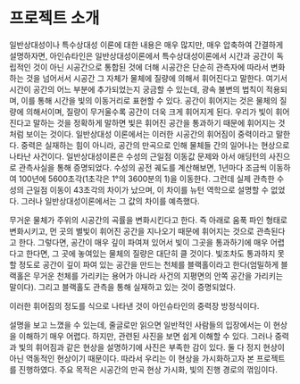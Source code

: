 # 프로젝트 소개

일반상대성이나 특수상대성 이론에 대한 내용은 매우 많지만, 매우 압축하여 간결하게 설명하자면, 아인슈타인은 일반상대성이론에서 특수상대성이론에서 시간과 공간이 독립적인 것이 아닌 시공간으로 통합된 것에 더해 시공간은 단순히 관측자에 따라서 변화하는 것을 넘어서서 시공간 그 자체가 물체에 질량에 의해서 휘어진다고 말한다. 여기서 시간이 공간의 어느 부분에 추가되었는지 궁금할 수 있는데, 광속 불변의 법칙이 적용되며, 이를 통해 시간을 빛의 이동거리로 표현할 수 있다. 
공간이 휘어지는 것은 물체의 질량에 의해서이며, 질량이 무거울수록 공간이 더욱 크게 휘어지게 된다. 우리가 빛이 휘어진다고 말하는 것을 정확하게 말하면 빛은 휘어진 공간을 통과하기 때문에 휘어지는 것처럼 보이는 것이다.
일반상대성 이론에서는 이러한 시공간의 휘어짐이 중력이라고 말한다. 중력은 실재하는 힘이 아니라, 공간의 만곡으로 인해 물체들 간의 일어나는 현상으로 나타난 사건이다. 
일반상대성이론은 수성의 근일점 이동값 문제와 아서 애딩턴의 사진으로 관측사실을 통해 증명되었다. 수성의 공전 궤도를 계산해보면, 1년마다 조금씩 이동하여 100년에 5600초각(1초각은 1°의 3600분의 1)을 이동한다. 그런데 실제 관측한 수성의 근일점 이동이 43초각의 차이가 났으며, 이 차이를 뉴턴 역학으로 설명할 수 없었다. 그러나 일반상대성이론에서는 그 값의 차이를 예측했다.

무거운 물체가 주위의 시공간의 곡률을 변화시킨다고 한다. 즉 아래로 움푹 파인 형태로 변화시키고, 먼 곳의 별빛이 휘어진 공간을 지나오기 때문에 휘어지는 것으로 관측된다고 한다. 그렇다면, 공간이 매우 깊이 파여져 있어서 빛이 그곳을 통과하기에 매우 어렵다고 한다면, 그 곳에 놓여있는 물체의 질량은 대단히 클 것이다. 빛조차도 통과하지 못할 정도로 공간이 깊이 파여 있는 공간을 만드는 천체를 블랙홀이라고 한다(엄밀하게 블랙홀은 무거운 천체를 가리키는 용어가 아니라 사건의 지평면의 안쪽 공간을 가리키는 말이다). 그리고 블랙홀도 관측을 통해 실재하고 있는 것이 증명되었다.

이러한 휘어짐의 정도를 식으로 나타낸 것이 아인슈타인의 중력장 방정식이다.

설명을 보고 느꼈을 수 있는데, 줄글로만 읽으면 일반적인 사람들의 입장에서는 이 현상을 이해하기 매우 어렵다. 하지만, 관련된 사진을 보면 쉽게 이해할 수 있다. 그러나 중력과 빛의 휘어짐과 같은 현상을 설명하기에 사진은 부족한 감이 있다. 둘 다 정지 현상이 아닌 역동적인 현상이기 때문이다. 따라서 우리는 이 현상을 가시화하고자 본 프로젝트를 진행하였다.
주요 목적은 시공간의 만곡 현상 가시화, 빛의 진행 경로의 꺾임이다.
